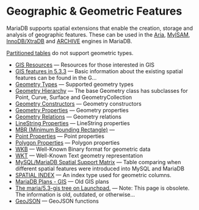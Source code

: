 # Geographic &amp; Geometric Features

MariaDB supports spatial extensions that enable the creation, storage and analysis of geographic features. These can be used in the [Aria](/columns-storage-engines-and-plugins/storage-engines/aria/), [MyISAM](/kb/en/myisam/), [InnoDB/XtraDB](/columns-storage-engines-and-plugins/storage-engines/innodb/) and [ARCHIVE](/columns-storage-engines-and-plugins/storage-engines/archive/) engines in MariaDB.

[Partitioned tables](/kb/en/managing-mariadb-partitioning/) do not support geometric types.

- [GIS Resources](/sql-statements-structure/geographic-geometric-features/gis-resources/) — Resources for those interested in GIS
- [GIS features in 5.3.3](/sql-statements-structure/geographic-geometric-features/gis-features-in-533/) — Basic information about the existing spatial features can be found in the
G...
- [Geometry Types](/sql-statements-structure/geographic-geometric-features/geometry-types/) — Supported geometry types
- [Geometry Hierarchy](/sql-statements-structure/geographic-geometric-features/geometry-hierarchy/) — The base Geometry class has subclasses for Point, Curve, Surface and GeometryCollection
- [Geometry Constructors](/sql-statements-structure/geographic-geometric-features/geometry-constructors/) — Geometry constructors
- [Geometry Properties](/sql-statements-structure/geographic-geometric-features/geometry-properties/) — Geometry properties
- [Geometry Relations](/sql-statements-structure/geographic-geometric-features/geometry-relations/) — Geometry relations
- [LineString Properties](/sql-statements-structure/geographic-geometric-features/linestring-properties/) — LineString properties
- [MBR (Minimum Bounding Rectangle)](/sql-statements-structure/geographic-geometric-features/mbr-minimum-bounding-rectangle/) — 
- [Point Properties](/sql-statements-structure/geographic-geometric-features/point-properties/) — Point properties
- [Polygon Properties](/sql-statements-structure/geographic-geometric-features/polygon-properties/) — Polygon properties
- [WKB](/sql-statements-structure/geographic-geometric-features/wkb/) — Well-Known Binary format for geometric data
- [WKT](/sql-statements-structure/geographic-geometric-features/wkt/) — Well-Known Text geometry representation
- [MySQL/MariaDB Spatial Support Matrix](/sql-statements-structure/geographic-geometric-features/mysqlmariadb-spatial-support-matrix/) — Table comparing when different spatial features were introduced into MySQL and MariaDB
- [SPATIAL INDEX](/sql-statements-structure/geographic-geometric-features/spatial-index/) — An index type used for geometric columns.
- [MariaDB Plans - GIS](/sql-statements-structure/geographic-geometric-features/mariadb-plans-gis/) — Old GIS plans
- [The maria/5.3-gis tree on Launchpad.](/sql-statements-structure/geographic-geometric-features/the-maria53-gis-tree-on-launchpad/) — Note: This page is obsolete. The information is old, outdated, or otherwise...
- [GeoJSON](/sql-statements-structure/geographic-geometric-features/geojson/) — GeoJSON functions